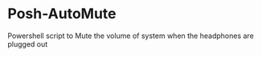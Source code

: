 # Posh-AutoMute
Powershell  script to Mute the volume of system when the headphones are plugged out
